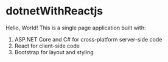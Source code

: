 # dotnetWithReactjs

Hello, World!
This is a single page application built with:
1. ASP.NET Core and C# for cross-platform server-side code
2. React for client-side code
3. Bootstrap for layout and styling